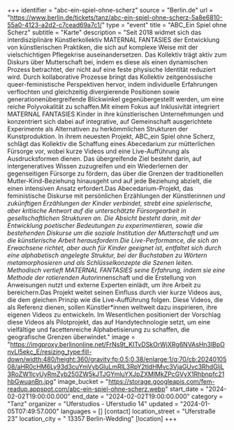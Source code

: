 +++
identifier = "abc-ein-spiel-ohne-scherz"
source = "Berlin.de"
url = "https://www.berlin.de/tickets/tanz/abc-ein-spiel-ohne-scherz-5a8e6810-55a0-4123-a2d2-c7cead69a7c1/"
type = "event"
title = "ABC_Ein Spiel ohne Scherz"
subtitle = "Karte"
description = "Seit 2018 widmet sich das interdisziplinäre Künstlerkollektiv MATERNAL FANTASIES der Entwicklung von künstlerischen Praktiken, die sich auf komplexe Weise mit der vielschichtigen Pflegekrise auseinandersetzen. Das Kollektiv trägt aktiv zum Diskurs über Mutterschaft bei, indem es diese als einen dynamischen Prozess betrachtet, der nicht auf eine feste physische Identität reduziert wird. Durch kollaborative Prozesse bringt das Kollektiv zeitgenössische queer-feministische Perspektiven hervor, indem individuelle Erfahrungen verflochten und gleichzeitig divergierende Positionen sowie generationenübergreifende Blickwinkel gegenübergestellt werden, um eine reiche Polyvokalität zu schaffen.Mit einem Fokus auf Inklusivität integriert MATERNAL FANTASIES Kinder in ihre künstlerischen Unternehmungen und konzentriert sich dabei auf integrative, auf Gemeinschaft ausgerichtete Experimente als Alternativen zu herkömmlichen Strukturen der Kunstproduktion. In ihrem neuesten Projekt, ABC_ein Spiel ohne Scherz, schlägt das Kollektiv die Schaffung eines Abecedarium zur mütterlichen Fürsorge vor, wobei kurze Videos und eine Live-Aufführung als Ausdrucksformen dienen. Das übergreifende Ziel besteht darin, auf intergeneratives Wissen zuzugreifen und ein Wiederlernen der gegenseitigen Fürsorge zu fördern, das über die Grenzen der traditionellen Mutter-Kind-Beziehung hinausgeht und auf jede Beziehung abzielt, die einen intensiven Ansatz erfordert.Das Abecedarium-Projekt, das feministische Diskurse mit persönlichen Erzählungen der Künstler*innen und zukünftigen Erzählungen der Kinder verbindet, strebt eine spielerische, aber kritische Antwort auf die unterschätzte Fürsorgearbeit in gesellschaftlichen Strukturen an. Die Absicht besteht darin, mit der Entwicklung poetischer Bedeutungen zu experimentieren, sowie die bestehenden Diskurse um die soziale Institution der Mutterschaft und um die künstlerische Arbeit herausfordern.Die Live-Performance, die sich an Erwachsene richtet, aber auch für Kinder geeignet ist, entfaltet sich durch eine alphabetisch angelegte Struktur, bei der Buchstaben zu Wörtern metamorphosieren und als Schlüsselkonzepte die Szenen leiten. Methodisch vertieft MATERNAL FANTASIES seine Erfahrung, indem sie eine Methode der rotierenden Autor*innenschaft und die Erstellung von Anweisungen nutzt und externe Experten einlädt, um ihre Arbeit zu bereichern.Das Projekt weitet seinen Einfluss durch vier kurze Videos aus, die dem gleichen Prinzip wie die Live-Aufführung folgen. Diese Videos, die als Referenz dienen, sollen Künstler*innen weltweit dazu inspirieren, ihre eigenen Videos zu entwickeln. Im Wesentlichen positioniert der Vorschlag diese Videos als Pilotprojekt, das auf Handytechnologie setzt, um eine vielfältige und facettenreiche Alphabetisierung zu schaffen, die geografische Grenzen überwindet."
image = "https://imgproxy.berlinonline.net/FrNs9t_KITvDSkOrWjXRg6NVAsHn3lBpOnvLl5ekc_E/resizing_type:fill-down/width:480/height:360/gravity:fp:0.5:0.38/enlarge:1/q:70/cb:2024010508/aHR0cHM6Ly93d3cuYmVybGluLmRlL3RpY2tldHMvc3VjaGUvc3RhdGljL3RoZW1lcyUyRmZyb250ZW5kJTJGYmluYXJpZXMlMkZPcGVyX1Rhbnpfc21hbGwuanBn.jpg"
image_bucket = "https://storage.googleapis.com/fem-readup.appspot.com/abc-ein-spiel-ohne-scherz.webp"
start_date = "2024-02-02T19:00:00.000"
end_date = "2024-02-02T19:00:00.000"
category = "Tanz"
organizer = "Uferstudios - Uferstudio 14"
updated = "2024-01-05T07:49:57.000"
languages = []
[contact]
location_street = "Uferstraße 23"
location_city = " 13357 Berlin-Wedding"
[location]
+++